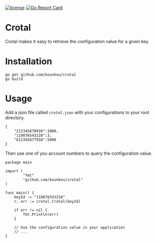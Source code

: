 [![license](https://img.shields.io/badge/License-MIT-blue.svg)](https://github.com/kounkou/crotal/blob/master/LICENSE)
[![Go Report Card](https://goreportcard.com/badge/github.com/kounkou/crotal)](https://goreportcard.com/report/github.com/kounkou/crotal)

# Crotal
Crotal makes it easy to retrieve the configuration value for a given key.

# Installation
```
go get github.com/kounkou/crotal
go build
```

# Usage
Add a json file called `crotal.json` with your configurations to your 
root directory.

```
{
    "212345678910":1000,
    "119876543210":3,
    "612345677910":5000
}
```

Then use one of you account numbers to query the configuration value.

```
package main

import (
        "fmt"
        "github.com/kounkou/crotal"
)

func main() {
    keyId := "119876543210"
    r, err := crotal.Crotal(keyId)

    if err != nil {
        fmt.Println(err)
    }

    // Use the configuration value in your application
    // ...
}
```
